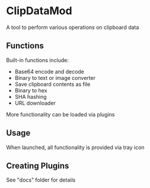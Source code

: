 # ClipDataMod

A tool to perform various operations on clipboard data

## Functions

Built-in functions include:

- Base64 encode and decode
- Binary to text or image converter
- Save clipboard contents as file
- Binary to hex
- SHA hashing
- URL downloader

More functionality can be loaded via plugins

## Usage

When launched, all functionality is provided via tray icon

## Creating Plugins

See "docs" folder for details
